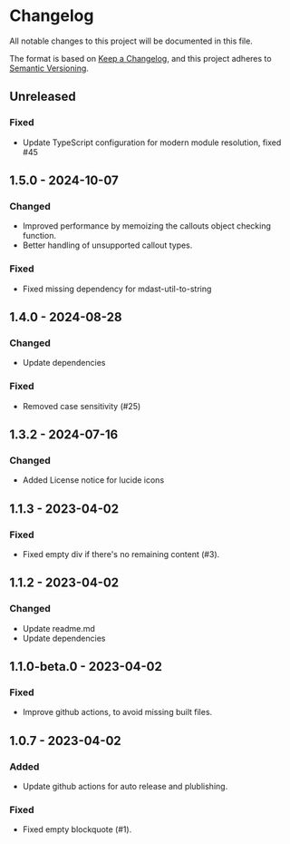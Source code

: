 # Changelog

All notable changes to this project will be documented in this file.

The format is based on [Keep a Changelog](https://keepachangelog.com/en/1.0.0/),
and this project adheres to [Semantic Versioning](https://semver.org/spec/v2.0.0.html).

## Unreleased

### Fixed

- Update TypeScript configuration for modern module resolution, fixed #45

## 1.5.0 - 2024-10-07

### Changed

- Improved performance by memoizing the callouts object checking function.
- Better handling of unsupported callout types.

### Fixed

- Fixed missing dependency for mdast-util-to-string

## 1.4.0 - 2024-08-28

### Changed

- Update dependencies

### Fixed

- Removed case sensitivity (#25)

## 1.3.2 - 2024-07-16

### Changed

- Added License notice for lucide icons

## 1.1.3 - 2023-04-02

### Fixed

- Fixed empty div if there's no remaining content (#3).

## 1.1.2 - 2023-04-02

### Changed

- Update readme.md
- Update dependencies

## 1.1.0-beta.0 - 2023-04-02

### Fixed

- Improve github actions, to avoid missing built files.

## 1.0.7 - 2023-04-02

### Added

- Update github actions for auto release and plublishing.

### Fixed

- Fixed empty blockquote (#1).
